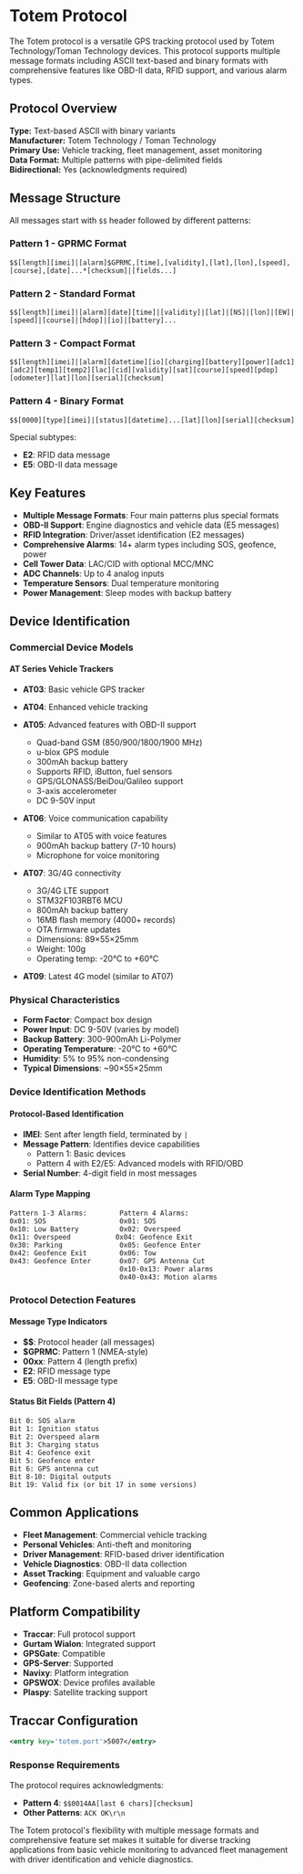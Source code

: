# Totem Protocol

The Totem protocol is a versatile GPS tracking protocol used by Totem Technology/Toman Technology devices. This protocol supports multiple message formats including ASCII text-based and binary formats with comprehensive features like OBD-II data, RFID support, and various alarm types.

## Protocol Overview

**Type:** Text-based ASCII with binary variants  
**Manufacturer:** Totem Technology / Toman Technology  
**Primary Use:** Vehicle tracking, fleet management, asset monitoring  
**Data Format:** Multiple patterns with pipe-delimited fields  
**Bidirectional:** Yes (acknowledgments required)

## Message Structure

All messages start with `$$` header followed by different patterns:

### Pattern 1 - GPRMC Format
```
$$[length][imei]|[alarm]$GPRMC,[time],[validity],[lat],[lon],[speed],[course],[date]...*[checksum]|[fields...]
```

### Pattern 2 - Standard Format
```
$$[length][imei]|[alarm][date][time]|[validity]|[lat]|[NS]|[lon]|[EW]|[speed]|[course]|[hdop]|[io]|[battery]...
```

### Pattern 3 - Compact Format
```
$$[length][imei]|[alarm][datetime][io][charging][battery][power][adc1][adc2][temp1][temp2][lac][cid][validity][sat][course][speed][pdop][odometer][lat][lon][serial][checksum]
```

### Pattern 4 - Binary Format
```
$$[0000][type][imei]|[status][datetime]...[lat][lon][serial][checksum]
```

Special subtypes:
- **E2**: RFID data message
- **E5**: OBD-II data message

## Key Features

- **Multiple Message Formats**: Four main patterns plus special formats
- **OBD-II Support**: Engine diagnostics and vehicle data (E5 messages)
- **RFID Integration**: Driver/asset identification (E2 messages)
- **Comprehensive Alarms**: 14+ alarm types including SOS, geofence, power
- **Cell Tower Data**: LAC/CID with optional MCC/MNC
- **ADC Channels**: Up to 4 analog inputs
- **Temperature Sensors**: Dual temperature monitoring
- **Power Management**: Sleep modes with backup battery

## Device Identification

### Commercial Device Models

#### AT Series Vehicle Trackers
- **AT03**: Basic vehicle GPS tracker
- **AT04**: Enhanced vehicle tracking
- **AT05**: Advanced features with OBD-II support
  - Quad-band GSM (850/900/1800/1900 MHz)
  - u-blox GPS module
  - 300mAh backup battery
  - Supports RFID, iButton, fuel sensors
  - GPS/GLONASS/BeiDou/Galileo support
  - 3-axis accelerometer
  - DC 9-50V input
  
- **AT06**: Voice communication capability
  - Similar to AT05 with voice features
  - 900mAh backup battery (7-10 hours)
  - Microphone for voice monitoring
  
- **AT07**: 3G/4G connectivity
  - 3G/4G LTE support
  - STM32F103RBT6 MCU
  - 800mAh backup battery
  - 16MB flash memory (4000+ records)
  - OTA firmware updates
  - Dimensions: 89×55×25mm
  - Weight: 100g
  - Operating temp: -20°C to +60°C

- **AT09**: Latest 4G model (similar to AT07)

### Physical Characteristics
- **Form Factor**: Compact box design
- **Power Input**: DC 9-50V (varies by model)
- **Backup Battery**: 300-900mAh Li-Polymer
- **Operating Temperature**: -20°C to +60°C
- **Humidity**: 5% to 95% non-condensing
- **Typical Dimensions**: ~90×55×25mm

### Device Identification Methods

#### Protocol-Based Identification
- **IMEI**: Sent after length field, terminated by `|`
- **Message Pattern**: Identifies device capabilities
  - Pattern 1: Basic devices
  - Pattern 4 with E2/E5: Advanced models with RFID/OBD
- **Serial Number**: 4-digit field in most messages

#### Alarm Type Mapping
```
Pattern 1-3 Alarms:        Pattern 4 Alarms:
0x01: SOS                  0x01: SOS
0x10: Low Battery          0x02: Overspeed
0x11: Overspeed           0x04: Geofence Exit
0x30: Parking              0x05: Geofence Enter
0x42: Geofence Exit        0x06: Tow
0x43: Geofence Enter       0x07: GPS Antenna Cut
                           0x10-0x13: Power alarms
                           0x40-0x43: Motion alarms
```

### Protocol Detection Features

#### Message Type Indicators
- **$$**: Protocol header (all messages)
- **$GPRMC**: Pattern 1 (NMEA-style)
- **00xx**: Pattern 4 (length prefix)
- **E2**: RFID message type
- **E5**: OBD-II message type

#### Status Bit Fields (Pattern 4)
```
Bit 0: SOS alarm
Bit 1: Ignition status
Bit 2: Overspeed alarm
Bit 3: Charging status
Bit 4: Geofence exit
Bit 5: Geofence enter
Bit 6: GPS antenna cut
Bit 8-10: Digital outputs
Bit 19: Valid fix (or bit 17 in some versions)
```

## Common Applications

- **Fleet Management**: Commercial vehicle tracking
- **Personal Vehicles**: Anti-theft and monitoring
- **Driver Management**: RFID-based driver identification
- **Vehicle Diagnostics**: OBD-II data collection
- **Asset Tracking**: Equipment and valuable cargo
- **Geofencing**: Zone-based alerts and reporting

## Platform Compatibility

- **Traccar**: Full protocol support
- **Gurtam Wialon**: Integrated support
- **GPSGate**: Compatible
- **GPS-Server**: Supported
- **Navixy**: Platform integration
- **GPSWOX**: Device profiles available
- **Plaspy**: Satellite tracking support

## Traccar Configuration

```xml
<entry key='totem.port'>5007</entry>
```

### Response Requirements
The protocol requires acknowledgments:
- **Pattern 4**: `$$0014AA[last 6 chars][checksum]`
- **Other Patterns**: `ACK OK\r\n`

The Totem protocol's flexibility with multiple message formats and comprehensive feature set makes it suitable for diverse tracking applications from basic vehicle monitoring to advanced fleet management with driver identification and vehicle diagnostics.
